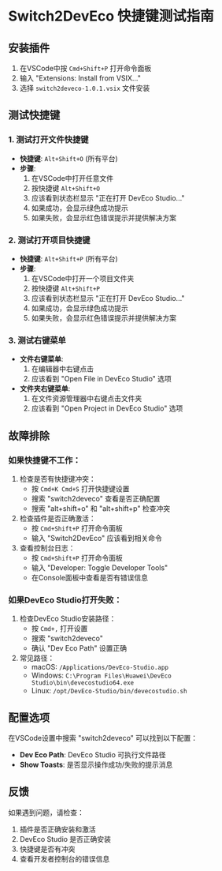 # Switch2DevEco 快捷键测试指南
## 安装插件
1. 在VSCode中按 `Cmd+Shift+P` 打开命令面板
2. 输入 "Extensions: Install from VSIX..."
3. 选择 `switch2deveco-1.0.1.vsix` 文件安装
## 测试快捷键
### 1. 测试打开文件快捷键
- **快捷键**: `Alt+Shift+O` (所有平台)
- **步骤**:
  1. 在VSCode中打开任意文件
  2. 按快捷键 `Alt+Shift+O`
  3. 应该看到状态栏显示 "正在打开 DevEco Studio..."
  4. 如果成功，会显示绿色成功提示
  5. 如果失败，会显示红色错误提示并提供解决方案
### 2. 测试打开项目快捷键
- **快捷键**: `Alt+Shift+P` (所有平台)
- **步骤**:
  1. 在VSCode中打开一个项目文件夹
  2. 按快捷键 `Alt+Shift+P`
  3. 应该看到状态栏显示 "正在打开 DevEco Studio..."
  4. 如果成功，会显示绿色成功提示
  5. 如果失败，会显示红色错误提示并提供解决方案
### 3. 测试右键菜单
- **文件右键菜单**:
  1. 在编辑器中右键点击
  2. 应该看到 "Open File in DevEco Studio" 选项
- **文件夹右键菜单**:
  1. 在文件资源管理器中右键点击文件夹
  2. 应该看到 "Open Project in DevEco Studio" 选项
## 故障排除
### 如果快捷键不工作：
1. 检查是否有快捷键冲突：
   - 按 `Cmd+K Cmd+S` 打开快捷键设置
   - 搜索 "switch2deveco" 查看是否正确配置
   - 搜索 "alt+shift+o" 和 "alt+shift+p" 检查冲突
2. 检查插件是否正确激活：
   - 按 `Cmd+Shift+P` 打开命令面板
   - 输入 "Switch2DevEco" 应该看到相关命令
3. 查看控制台日志：
   - 按 `Cmd+Shift+P` 打开命令面板
   - 输入 "Developer: Toggle Developer Tools"
   - 在Console面板中查看是否有错误信息
### 如果DevEco Studio打开失败：
1. 检查DevEco Studio安装路径：
   - 按 `Cmd+,` 打开设置
   - 搜索 "switch2deveco"
   - 确认 "Dev Eco Path" 设置正确
2. 常见路径：
   - macOS: `/Applications/DevEco-Studio.app`
   - Windows: `C:\Program Files\Huawei\DevEco Studio\bin\devecostudio64.exe`
   - Linux: `/opt/DevEco-Studio/bin/devecostudio.sh`
## 配置选项
在VSCode设置中搜索 "switch2deveco" 可以找到以下配置：
- **Dev Eco Path**: DevEco Studio 可执行文件路径
- **Show Toasts**: 是否显示操作成功/失败的提示消息
## 反馈
如果遇到问题，请检查：
1. 插件是否正确安装和激活
2. DevEco Studio 是否正确安装
3. 快捷键是否有冲突
4. 查看开发者控制台的错误信息 